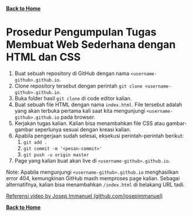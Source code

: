[**Back to Home**](./../README.md)

# Prosedur Pengumpulan Tugas Membuat Web Sederhana dengan HTML dan CSS

1. Buat sebuah repository di GitHub dengan nama `<username-github>.github.io`.
2. Clone repository tersebut dengan perintah `git clone <username-github>.github.io`.
3. Buka folder hasil `git clone` di code editor kalian.
4. Buat sebuah file HTML dengan nama `index.html`. File tersebut adalah yang akan terbuka pertama kali saat kita mengunjungi `<username-github>.github.io` pada browser.
5. Kerjakan tugas kalian. Kalian bisa menambahkan file CSS atau gambar-gambar seperlunya sesuai dengan kreasi kalian.
6. Apabila pengerjaan sudah selesai, eksekusi perintah-perintah berikut:
   1. `git add .`
   2. `git commit -m '<pesan-commit>'`
   3. `git push -u origin master`
7. Page yang kalian buat akan live di `<username-github>.github.io`.

Note: Apabila mengunjungi `<username-github>.github.io` menghasilkan error 404, kemungkinan GitHub masih memproses page kalian. Sebagai alternatifnya, kalian bisa menambahkan `/index.html` di belakang URL tadi.

[Referensi video by Josep Immanuel (github.com/josepimmanuel)](https://www.loom.com/share/98a25b0950684297bc8d65463bb6d5cb)

[**Back to Home**](./../README.md)
